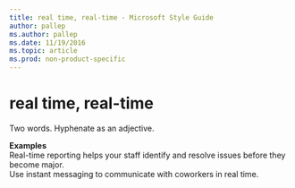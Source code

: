 ```yaml
---
title: real time, real-time - Microsoft Style Guide
author: pallep
ms.author: pallep
ms.date: 11/19/2016
ms.topic: article
ms.prod: non-product-specific
---
```


# real time, real-time

Two words. Hyphenate as an adjective.

**Examples**  
Real-time reporting helps your staff identify and resolve issues before they become major.  
Use instant messaging to communicate with coworkers in real time.
